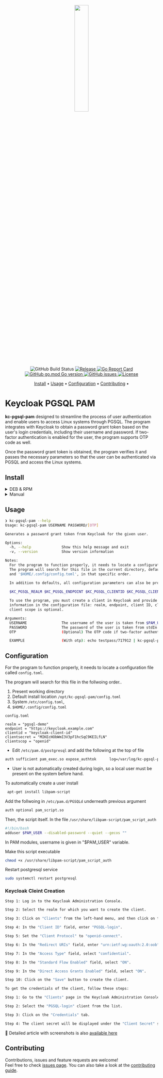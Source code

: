 <h2 align="center">
  <p align="center"><img width=30% src="https://raw.githubusercontent.com/aborche/kc-pgsql-pam/master/.github/img/logo.png"></p>
</h2>
<p align="center">
  <img alt="GitHub Build Status" src="https://img.shields.io/github/actions/workflow/status/aborche/kc-pgsql-pam/build.yml?label=Build">
   <a href="https://github.com/aborche/kc-pgsql-pam/releases">
   <img alt="Release" src="https://img.shields.io/github/v/release/aborche/kc-pgsql-pam?label=Release">
   <a href="https://goreportcard.com/report/github.com/aborche/kc-pgsql-pam">
   <img alt="Go Report Card" src="https://goreportcard.com/badge/github.com/aborche/kc-pgsql-pam">
   <a href="#">
   <img alt="GitHub go.mod Go version" src="https://img.shields.io/github/go-mod/go-version/aborche/kc-pgsql-pam">
   <a href="https://github.com/aborche/kc-pgsql-pam/issues">
   <img alt="GitHub issues" src="https://img.shields.io/github/issues/aborche/kc-pgsql-pam?style=flat-square&logo=github&logoColor=white">
   <a href="https://github.com/aborche/kc-pgsql-pam/blob/master/LICENSE.md">
   <img alt="License" src="https://img.shields.io/github/license/aborche/kc-pgsql-pam">
</p>

<p align="center">
  <a href="#install">Install</a> •
  <a href="#usage">Usage</a> •
  <a href="#configuration">Configuration</a> •
  <a href="#contributing">Contributing</a> •
</p>

# Keycloak PGSQL PAM

**kc-pgsql-pam** designed to streamline the process of user authentication and enable users to access Linux systems through PGSQL. The program integrates with Keycloak to obtain a password grant token based on the user's login credentials, including their username and password. If two-factor authentication is enabled for the user, the program supports OTP code as well.

Once the password grant token is obtained, the program verifies it and passes the necessary parameters so that the user can be authenticated via PGSQL and access the Linux systems.

## Install

<details>
    <summary>DEB & RPM</summary>

```bash
# DEB
sudo dpkg -i kc-pgsql-pam_amd64.deb

# RPM
sudo rpm -i kc-pgsql-pam_amd64.rpm

```
</details>


<details>
    <summary>Manual</summary>

```bash
# Chose desired version
export KC_PGSQL_PAM_VERSION="0.1.1"
wget -q https://github.com/aborche/kc-pgsql-pam/releases/download/v${KC_PGSQL_PAM_VERSION}/kc-pgsql-pam_linux_amd64.tar.gz && \
tar -xf kc-pgsql-pam_linux_amd64.tar.gz && \
chmod +x kc-pgsql-pam && \
sudo mkdir -p /opt/kc-pgsql-pam && \
sudo mv kc-pgsql-pam config.toml /opt/kc-pgsql-pam
```
</details>


## Usage
```bash
❯ kc-pgsql-pam --help
Usage: kc-pgsql-pam USERNAME PASSWORD/[OTP]

Generates a password grant token from Keycloak for the given user.

Options:
  -h, --help              Show this help message and exit
  -v, --version           Show version information

Notes:
  For the program to function properly, it needs to locate a configuration file called 'config.toml'.
  The program will search for this file in the current directory, default install '/opt/kc-pgsql-pam', '/etc/config.toml',
  and '$HOME/.config/config.toml', in that specific order.

  In addition to defaults, all configuration parameters can also be provided through environment variables.

  $KC_PGSQL_REALM $KC_PGSQL_ENDPOINT $KC_PGSQL_CLIENTID $KC_PGSQL_CLIENTSECRET $KC_PGSQL_CLIENTSCOPE
  
  To use the program, you must create a client in Keycloak and provide the following 
  information in the configuration file: realm, endpoint, client ID, client secret, and 
  client scope is optional.

Arguments:
  USERNAME                The username of the user is taken from $PAM_USER environment variable
  PASSWORD                The password of the user is taken from stdIn
  OTP                     (Optional) The OTP code if two-factor authentication is enabled i.e (password/otp)

  EXAMPLE                 (With otp): echo testpass/717912 | kc-pgsql-pam (Only Password): echo testpass | kc-pgsql-pam
```

## Configuration
  For the program to function properly, it needs to locate a configuration file called `config.toml`.
  
  The program will search for this file in the follwoing order..
  1. Present working directory
  2. Default install location `/opt/kc-pgsql-pam/config.toml`
  3. System `/etc/config.toml`,
  4. `$HOME/.config/config.toml`
  
  
`config.toml`
  ```
realm = "pgsql-demo"
endpoint = "https://keycloak.example.com"
clientid = "keycloak-client-id"
clientsecret = "MIKEcHObWmI3V3pF1hcSqC9KEILfLN"
clientscop = "openid"

  ```
* Edit `/etc/pam.d/postgresql` and add the following at the top of file
```bash
auth sufficient pam_exec.so expose_authtok      log=/var/log/kc-pgsql-pam.log     /opt/kc-pgsql-pam/kc-pgsql-pam
```
- User is not automatically created during login, so a local user must be present on the system before hand.

To automatically create a user install 
```bash
 apt-get install libpam-script
```
Add the follwoing in `/etc/pam.d/PGSQLd` underneath previous argument
```bash
auth optional pam_script.so
```

Then, the script itself. In the file `/usr/share/libpam-script/pam_script_auth`
```bash
#!/bin/bash
adduser $PAM_USER --disabled-password --quiet --gecos ""
```
In PAM modules, username is given in "$PAM_USER" variable.

Make this script executable
```bash
chmod +x /usr/share/libpam-script/pam_script_auth 
```
Restart postgresql service
```bash
sudo systemctl restart postgresql
```

### Keycloak Cleint Creation
```bash
Step 1: Log in to the Keycloak Administration Console.

Step 2: Select the realm for which you want to create the client.

Step 3: Click on "Clients" from the left-hand menu, and then click on the "Create" button.

Step 4: In the "Client ID" field, enter "PGSQL-login".

Step 5: Set the "Client Protocol" to "openid-connect".

Step 6: In the "Redirect URIs" field, enter "urn:ietf:wg:oauth:2.0:oob".

Step 7: In the "Access Type" field, select "confidential".

Step 8: In the "Standard Flow Enabled" field, select "ON".

Step 9: In the "Direct Access Grants Enabled" field, select "ON".

Step 10: Click on the "Save" button to create the client.

To get the credentials of the client, follow these steps:

Step 1: Go to the "Clients" page in the Keycloak Administration Console.

Step 2: Select the "PGSQL-login" client from the list.

Step 3: Click on the "Credentials" tab.

Step 4: The client secret will be displayed under the "Client Secret" section.
```

:diamond_shape_with_a_dot_inside: Detailed article with screenshots is also [available here](https://lmno.pk/post/kc-sso-pam/)

## Contributing

Contributions, issues and feature requests are welcome!<br/>Feel free to check
[issues page](https://github.com/aborche/kc-pgsql-pam/issues). You can also take a look
at the [contributing guide](https://github.com/aborche/kc-pgsql-pam/blob/master/CONTRIBUTING.md).
